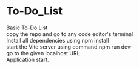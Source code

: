# To-Do_List
Basic To-Do List <br/>
copy the repo and go to any code editor's terminal <br/>
Install all dependencies using npm install <br/>
start the Vite server using command npm run dev <br/>
go to the given localhost URL <br/>
Application start. 
